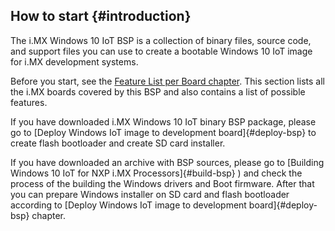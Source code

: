 How to start {#introduction}
----
The i.MX Windows 10 IoT BSP is a collection of binary files, source code, and support files you can
use to create a bootable Windows 10 IoT image for i.MX development systems.

Before you start, see the [Feature List per Board chapter](#feature-list).
This section lists all the i.MX boards covered by this BSP and also contains a list of possible features.

If you have downloaded i.MX Windows 10 IoT binary BSP package,
please go to [Deploy Windows IoT image to development board]{#deploy-bsp} to create flash bootloader and create SD card installer.

If you have downloaded an archive with BSP sources, please go to [Building Windows 10 IoT for NXP i.MX Processors]{#build-bsp} )
and check the process of the building the Windows drivers and Boot firmware.
After that you can prepare Windows installer on SD card and flash bootloader according to [Deploy Windows IoT image to development board]{#deploy-bsp} chapter.
